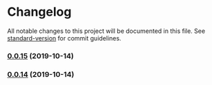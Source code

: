 # Changelog

All notable changes to this project will be documented in this file. See [standard-version](https://github.com/conventional-changelog/standard-version) for commit guidelines.

### [0.0.15](https://github.com/lydemann/Todo-monorepo/compare/v0.0.14...v0.0.15) (2019-10-14)

### [0.0.14](https://github.com/lydemann/Todo-monorepo/compare/v0.0.13...v0.0.14) (2019-10-14)
